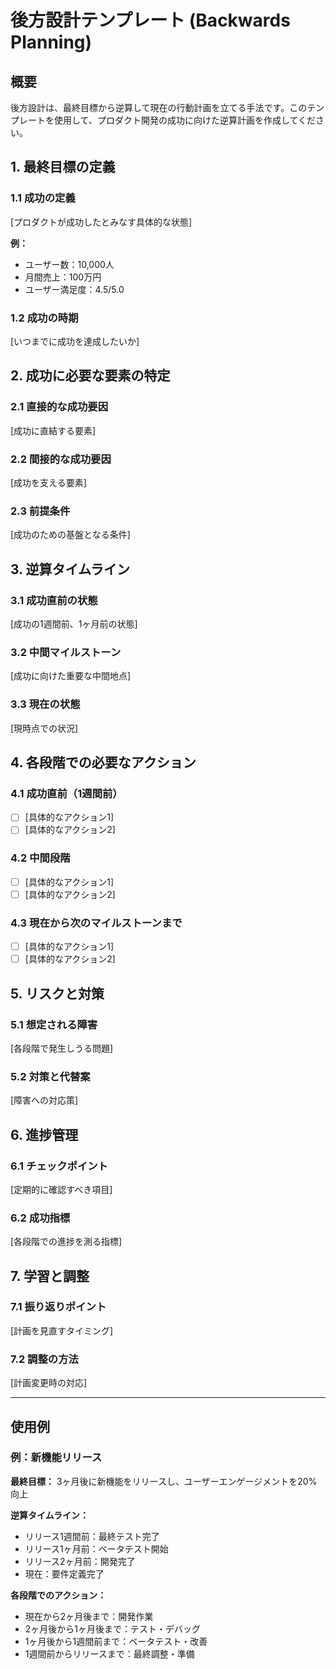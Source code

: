 # 後方設計テンプレート (Backwards Planning)

## 概要
後方設計は、最終目標から逆算して現在の行動計画を立てる手法です。このテンプレートを使用して、プロダクト開発の成功に向けた逆算計画を作成してください。

## 1. 最終目標の定義

### 1.1 成功の定義
[プロダクトが成功したとみなす具体的な状態]

**例：**
- ユーザー数：10,000人
- 月間売上：100万円
- ユーザー満足度：4.5/5.0

### 1.2 成功の時期
[いつまでに成功を達成したいか]

## 2. 成功に必要な要素の特定

### 2.1 直接的な成功要因
[成功に直結する要素]

### 2.2 間接的な成功要因
[成功を支える要素]

### 2.3 前提条件
[成功のための基盤となる条件]

## 3. 逆算タイムライン

### 3.1 成功直前の状態
[成功の1週間前、1ヶ月前の状態]

### 3.2 中間マイルストーン
[成功に向けた重要な中間地点]

### 3.3 現在の状態
[現時点での状況]

## 4. 各段階での必要なアクション

### 4.1 成功直前（1週間前）
- [ ] [具体的なアクション1]
- [ ] [具体的なアクション2]

### 4.2 中間段階
- [ ] [具体的なアクション1]
- [ ] [具体的なアクション2]

### 4.3 現在から次のマイルストーンまで
- [ ] [具体的なアクション1]
- [ ] [具体的なアクション2]

## 5. リスクと対策

### 5.1 想定される障害
[各段階で発生しうる問題]

### 5.2 対策と代替案
[障害への対応策]

## 6. 進捗管理

### 6.1 チェックポイント
[定期的に確認すべき項目]

### 6.2 成功指標
[各段階での進捗を測る指標]

## 7. 学習と調整

### 7.1 振り返りポイント
[計画を見直すタイミング]

### 7.2 調整の方法
[計画変更時の対応]

---

## 使用例

### 例：新機能リリース
**最終目標：** 3ヶ月後に新機能をリリースし、ユーザーエンゲージメントを20%向上

**逆算タイムライン：**
- リリース1週間前：最終テスト完了
- リリース1ヶ月前：ベータテスト開始
- リリース2ヶ月前：開発完了
- 現在：要件定義完了

**各段階でのアクション：**
- 現在から2ヶ月後まで：開発作業
- 2ヶ月後から1ヶ月後まで：テスト・デバッグ
- 1ヶ月後から1週間前まで：ベータテスト・改善
- 1週間前からリリースまで：最終調整・準備
